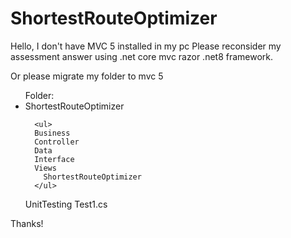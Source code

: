 # ShortestRouteOptimizer
<p>
Hello, I don't have MVC 5 installed in my pc
Please reconsider my assessment answer using .net core mvc razor .net8 framework.
</p>

<p>
Or please migrate my folder to mvc 5
</p>
<ul>
  Folder:
  <li>
    ShortestRouteOptimizer
 
      <ul>
      Business
      Controller
      Data
      Interface
      Views
        ShortestRouteOptimizer
      </ul>
   </li>
    UnitTesting
      Test1.cs
</ul>
        



Thanks!
